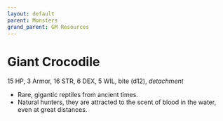 ```yaml
---
layout: default
parent: Monsters
grand_parent: GM Resources
---
```


# Giant Crocodile

15 HP, 3 Armor, 16 STR, 6 DEX, 5 WIL, bite (d12), _detachment_

- Rare, gigantic reptiles from ancient times.
- Natural hunters, they are attracted to the scent of blood in the water, even at great distances.
